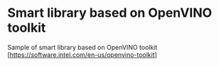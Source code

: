 # Smart library based on OpenVINO toolkit

Sample of smart library based on OpenVINO toolkit [https://software.intel.com/en-us/openvino-toolkit]
